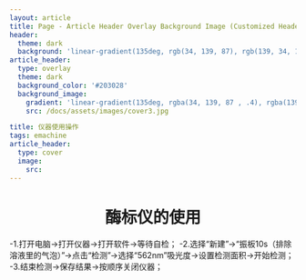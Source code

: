```yaml
---
layout: article
title: Page - Article Header Overlay Background Image (Customized Header Background)
header:
  theme: dark
  background: 'linear-gradient(135deg, rgb(34, 139, 87), rgb(139, 34, 139))'
article_header:
  type: overlay
  theme: dark
  background_color: '#203028'
  background_image:
    gradient: 'linear-gradient(135deg, rgba(34, 139, 87 , .4), rgba(139, 34, 139, .4))'
    src: /docs/assets/images/cover3.jpg

title: 仪器使用操作
tags: emachine
article_header:
  type: cover
  image:
    src: 
---
```




# <center>酶标仪的使用<center>


-1.打开电脑→打开仪器→打开软件→等待自检；
-2.选择“新建”→“振板10s（排除溶液里的气泡）”→点击“检测”→选择“562nm”吸光度→设置检测面积→开始检测；
-3.结束检测→保存结果→按顺序关闭仪器；
